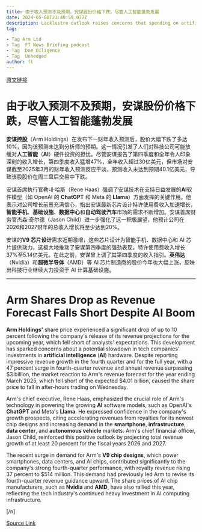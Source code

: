 ```yaml
---
title: 由于收入预测不及预期，安谋股份价格下跌，尽管人工智能蓬勃发展
date: 2024-05-08T23:40:59.077Z
description: Lacklustre outlook raises concerns that spending on artificial intelligence chips could slow
tag: 

- Tag Arm Ltd
- Tag  FT News Briefing podcast
- Tag  Due Diligence
- Tag  Unhedged
author: ft
---
```


[原文链接](https://ft.com/content/7e4541d1-6736-40cc-a5e9-fb2550894e22)

# 由于收入预测不及预期，安谋股份价格下跌，尽管人工智能蓬勃发展 

**安谋控股**（Arm Holdings）在发布下一财年收入预测后，股价大幅下跌了多达10%，因为该预测未达到分析师的预期。这一情况引发了人们对科技公司可能放缓对**人工智能**（**AI**）硬件投资的担忧。尽管安谋报告了第四季度和全年令人印象深刻的收入增长，第四季度收入猛增47%，全年收入超过30亿美元，但市场对安谋截至2025年3月的财年收入预测反应平淡，预测收入未达到预期40.1亿美元，导致该股股价在周三盘后交易中下跌。 

安谋首席执行官勒네·哈斯（Rene Haas）强调了安谋技术在支持日益发展的**AI**软件模型（如 OpenAI 的 **ChatGPT** 和 Meta 的 **Llama**）方面发挥的关键作用。他表示对公司增长前景充满信心，指出安谋最新芯片设计特许使用费收入加速增长，**智能手机**、**基础设施**、**数据中心**和**自动驾驶汽车**市场的需求不断增加。安谋首席财务官杰森·奇尔德（Jason Child）进一步强化了这一积极展望，他预计公司在2026和2027财年的总收入增长将至少达到20%。 

安谋的**V9 芯片设计**需求近期激增，这些芯片设计为智能手机、数据中心和 AI 芯片提供动力，这极大地推动了安谋第四季度的强劲表现，特许使用费收入增长37%至5.14亿美元。在此之前，安谋曾上调了其第四季度的收入指引。**英伟达**（Nvidia）和**超微半导体**（AMD）等 AI 芯片制造商的股价今年也大幅上涨，反映出科技行业继续大力投资于 AI 计算基础设施。

---

# Arm Shares Drop as Revenue Forecast Falls Short Despite AI Boom 

**Arm Holdings'** share price experienced a significant drop of up to 10 percent following the company's release of its revenue projections for the upcoming year, which fell short of analysts' expectations. This development has sparked concerns about a potential slowdown in tech companies' investments in **artificial intelligence** (**AI**) hardware. Despite reporting impressive revenue growth in the fourth quarter and for the full year, with a 47 percent surge in fourth-quarter revenue and annual revenue surpassing $3 billion, the market reaction to Arm's revenue forecast for the year ending March 2025, which fell short of the expected $4.01 billion, caused the share price to fall in after-hours trading on Wednesday. 

Arm's chief executive, Rene Haas, emphasized the crucial role of Arm's technology in powering the growing **AI** software models, such as OpenAI's **ChatGPT** and Meta's **Llama**. He expressed confidence in the company's growth prospects, citing accelerating revenues from royalties for its newest chip designs and increasing demand in the **smartphone**, **infrastructure**, **data center**, and **autonomous vehicle** markets. Arm's chief financial officer, Jason Child, reinforced this positive outlook by projecting total revenue growth of at least 20 percent for the fiscal years 2026 and 2027. 

The recent surge in demand for Arm's **V9 chip designs**, which power smartphones, data centers, and AI chips, contributed significantly to the company's strong fourth-quarter performance, with royalty revenue rising 37 percent to $514 million. This demand had previously led Arm to revise its fourth-quarter revenue guidance upward. The share prices of AI chip manufacturers, such as **Nvidia** and **AMD**, have also rallied this year, reflecting the tech industry's continued heavy investment in AI computing infrastructure. 

[/n]

[Source Link](https://ft.com/content/7e4541d1-6736-40cc-a5e9-fb2550894e22)


